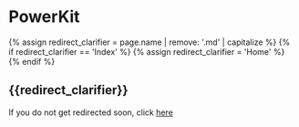 # PowerKit

{% assign redirect_clarifier = page.name | remove: '.md' | capitalize %}
{% if redirect_clarifier == 'Index' %}
  {% assign redirect_clarifier = 'Home' %}
{% endif %}

## {{redirect_clarifier}}

If you do not get redirected soon, click [here](https://www.curseforge.com/minecraft/mc-mods/labkit-powerkit/issues)

<script type="text/javascript">
  setTimeout(() => window.location.replace(document.querySelector('a').href), 3 * 1000);
</script>